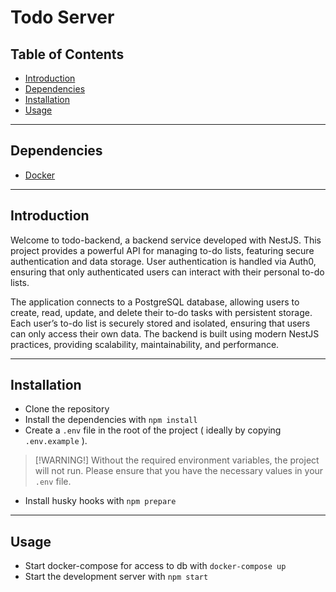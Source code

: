 # Todo Server

## Table of Contents

- [Introduction](#introduction)
- [Dependencies](#dependencies)
- [Installation](#installation)
- [Usage](#usage)

---

## Dependencies

- [Docker](https://www.docker.com/)

---

## Introduction

Welcome to todo-backend, a backend service developed with NestJS. This project provides a powerful API for managing to-do lists, featuring secure authentication and data storage. User authentication is handled via Auth0, ensuring that only authenticated users can interact with their personal to-do lists.

The application connects to a PostgreSQL database, allowing users to create, read, update, and delete their to-do tasks with persistent storage. Each user’s to-do list is securely stored and isolated, ensuring that users can only access their own data. The backend is built using modern NestJS practices, providing scalability, maintainability, and performance.

---

## Installation

- Clone the repository
- Install the dependencies with `npm install`
- Create a `.env` file in the root of the project ( ideally by copying `.env.example` ).

> [!WARNING!]
> Without the required environment variables, the project will not run. Please ensure that you have the necessary values in your `.env` file.

- Install husky hooks with `npm prepare`
---

## Usage

- Start docker-compose for access to db with `docker-compose up`
- Start the development server with `npm start`
